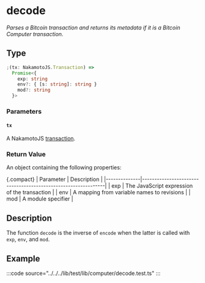 # decode

_Parses a Bitcoin transaction and returns its metadata if it is a Bitcoin Computer transaction._

## Type

```ts
;(tx: NakamotoJS.Transaction) =>
  Promise<{
    exp: string
    env?: { [s: string]: string }
    mod?: string
  }>
```

### Parameters

#### `tx`

A NakamotoJS [transaction](https://github.com/bitcoin-computer/monorepo/blob/main/packages/nakamotojs/ts_src/transaction.ts).

### Return Value

An object containing the following properties:

{.compact}
| Parameter | Description |
|--------------|---------------------------------------------------------------|
| exp | The JavaScript expression of the transaction |
| env | A mapping from variable names to revisions |
| mod | A module specifier |

## Description

The function `decode` is the inverse of `encode` when the latter is called with `exp`, `env`, and `mod`.

## Example

:::code source="../../../lib/test/lib/computer/decode.test.ts" :::
